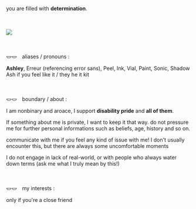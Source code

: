 <p>you are filled with <b>determination</b>.</p>
　

![](https://64.media.tumblr.com/07d3b7f8ec3a9942d21d27308414fda4/c28daed5d50cdf70-23/s2048x3072/4410d871574f8f0e37bd542f6a6399f5377f8126.pnj)

　
<p>𐃬𐃬　aliases / pronouns :</p>
<p><b>Ashley</b>, Erreur (referencing error sans), Peel, Ink, Vial, Paint, Sonic, Shadow Ash if you feel like it / they he it kit </p>
　
<p>𐃬𐃬　boundary / about :</p>
<p>I am nonbinary and aroace, I support <b>disability pride</b> and <b>all of them</b>. </p>
<p>If something about me is private, I want to keep it that way. do not pressure me for further personal informations such as beliefs, age, history and so on.</p>
<p>communicate with me if you feel any kind of issue with me! I don't usually encounter this, but there are always some uncomfortable moments</p>
<p>I do not engage in lack of real-world, or with people who always water down terms (ask me what I truly mean by this!)</p>
　
<p>𐃬𐃬　my interests :</p>
<p>only if you're a close friend</p>